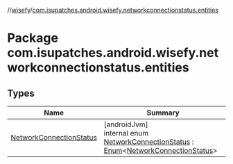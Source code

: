 //[wisefy](../../index.md)/[com.isupatches.android.wisefy.networkconnectionstatus.entities](index.md)

# Package com.isupatches.android.wisefy.networkconnectionstatus.entities

## Types

| Name | Summary |
|---|---|
| [NetworkConnectionStatus](-network-connection-status/index.md) | [androidJvm]<br>internal enum [NetworkConnectionStatus](-network-connection-status/index.md) : [Enum](https://kotlinlang.org/api/latest/jvm/stdlib/kotlin/-enum/index.html)<[NetworkConnectionStatus](-network-connection-status/index.md)> |
